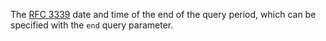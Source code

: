 The [RFC 3339](https://tools.ietf.org/html/3339) date and time of the
end of the query period, which can be specified with the `end` query
parameter.
